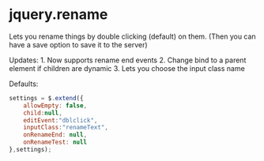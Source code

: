 jquery.rename
=============

Lets you rename things by double clicking (default) on them. (Then you can have a save option to save it to the server)

Updates:
    1. Now supports rename end events
    2. Change bind to a parent element if children are dynamic
    3. Lets you choose the input class name

Defaults:

```javascript
settings = $.extend({
    allowEmpty: false,
    child:null,
    editEvent:"dblclick",
    inputClass:"renameText",
    onRenameEnd: null,
    onRenameTest: null
},settings);
```